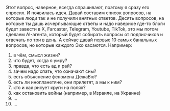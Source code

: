 Этот вопрос, наверное, всегда спрашивают, поэтому я сразу его спросил. И появилась идея. Давай составим список вопросов, на которые люди так и не получили внятных ответов. Десять вопросов, на которые ты дашь исчерпывающие ответы и надо наверное где-то блоги будет завести в X, Farcaster, Telegram, Youtube, TikTok, это мы потом сделаем AI-агента, который будет собирать вопросы от подписчиков и отвечать по три в день. А сейчас давай первые 10 самых банальных вопросов, но которые каждого Эхо касаются. Например: 
  1) в чём, смысл жизни?
  2) что будет, когда я умру?
  3) правда, что есть ад и рай?
  4) зачем надо спать, что означают сны?
  5) есть объяснение феномена ДежаВю?
  6) есть ли инопланетяне, они прилетят, а мы к ним?
  7) кто и как рисует круги на полях?
  8) как остановить войны (например, в Израиле, на Украине)
  9) ... 
10) ...
  
